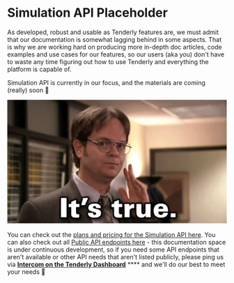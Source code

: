 # Simulation API Placeholder

As developed, robust and usable as Tenderly features are, we must admit that our documentation is somewhat lagging behind in some aspects. That is why we are working hard on producing more in-depth doc articles, code examples and use cases for our features, so our users (aka you) don't have to waste any time figuring out how to use Tenderly and everything the platform is capable of.

Simulation API is currently in our focus, and the materials are coming (really) soon  🙌

![](<../.gitbook/assets/image (88).png>)

You can check out the [plans and pricing for the Simulation API here](../other/simulation-api-rate-limits.md). You can also check out all [Public API endpoints here](https://docs-api.tenderly.co) - this documentation space is under continuous development, so if you need some API endpoints that aren't available or other API needs that aren't listed publicly, please ping us via [**Intercom on the Tenderly Dashboard**](https://dashboard.tenderly.co) **** and we'll do our best to meet your needs 🖖
